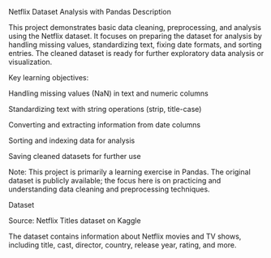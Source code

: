 Netflix Dataset Analysis with Pandas
Description

This project demonstrates basic data cleaning, preprocessing, and analysis using the Netflix dataset. It focuses on preparing the dataset for analysis by handling missing values, standardizing text, fixing date formats, and sorting entries. The cleaned dataset is ready for further exploratory data analysis or visualization.

Key learning objectives:

Handling missing values (NaN) in text and numeric columns

Standardizing text with string operations (strip, title-case)

Converting and extracting information from date columns

Sorting and indexing data for analysis

Saving cleaned datasets for further use

Note: This project is primarily a learning exercise in Pandas. The original dataset is publicly available; the focus here is on practicing and understanding data cleaning and preprocessing techniques.

Dataset

Source: Netflix Titles dataset on Kaggle

The dataset contains information about Netflix movies and TV shows, including title, cast, director, country, release year, rating, and more.
